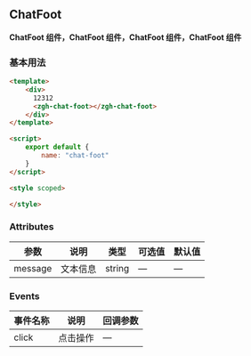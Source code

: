 ## ChatFoot
**ChatFoot 组件，ChatFoot 组件，ChatFoot 组件，ChatFoot 组件**


### 基本用法

```html
<template>
    <div>
      12312
      <zgh-chat-foot></zgh-chat-foot>
    </div>
</template>

<script>
    export default {
        name: "chat-foot"
    }
</script>

<style scoped>

</style>

```

### Attributes

| 参数      | 说明    | 类型      | 可选值       | 默认值   |
|---------- |-------- |---------- |-------------  |-------- |
| message  | 文本信息    | string   | — | — |

### Events

| 事件名称      | 说明    | 回调参数      |
|---------- |-------- |---------- |
| click  | 点击操作    | — |
